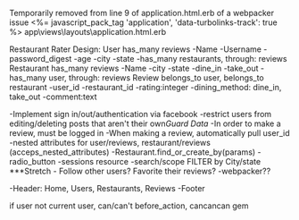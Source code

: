 Temporarily removed from line 9 of application.html.erb of a webpacker issue
    <%= javascript_pack_tag 'application', 'data-turbolinks-track': true %>
app\views\layouts\application.html.erb

Restaurant Rater
Design:
User has_many reviews
    -Name
    -Username
    -password_digest
    -age
    -city
    -state
    -has_many restaurants, through: reviews
Restaurant has_many reviews
    -Name
    -city
    -state
    -dine_in
    -take_out
    -has_many user, through: reviews
Review belongs_to user, belongs_to restaurant
    -user_id
    -restaurant_id
    -rating:integer
    -dining_method: dine_in, take_out
    -comment:text

-Implement sign in/out/authentication via facebook
-restrict users from editing/deleting posts that aren't their own*Guard Data*
-In order to make a review, must be logged in
-When making a review, automatically pull user_id
-nested attributes for user/reviews, restaurant/reviews (acceps_nested_attributes)
-Restaurant.find_or_create_by(params)
-radio_button
-sessions resource
-search/scope FILTER by City/state
***Stretch - Follow other users? Favorite their reviews?
-webpacker??

-Header: Home, Users, Restaurants, Reviews
-Footer


if user not current user, can/can't before_action, cancancan gem
 

